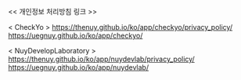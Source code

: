 << 개인정보 처리방침 링크 >>

< CheckYo >
https://thenuy.github.io/ko/app/checkyo/privacy_policy/
https://uegnuy.github.io/ko/app/checkyo/

< NuyDevelopLaboratory >
https://thenuy.github.io/ko/app/nuydevlab/privacy_policy/
https://uegnuy.github.io/ko/app/nuydevlab/

